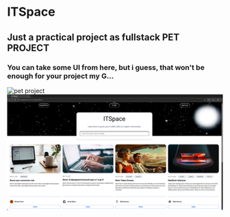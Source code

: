 # ITSpace

## Just a practical project as fullstack PET PROJECT

### You can take some UI from here, but i guess, that won't be enough for your project my G...

![pet project](https://external-content.duckduckgo.com/iu/?u=https%3A%2F%2Fkubrick.htvapps.com%2Fhtv-prod%2Fibmig%2Fcms%2Fimage%2Fkmbc%2F29709380-29709380.jpg%3Fcrop%3D1.00xw%3A1.00xh%3B0%2C0%26resize%3D900%3A*&f=1&nofb=1&ipt=8017b2324e63f89822e16213812faf75b294003c72bfcf516b872f95db21d765)
![interface](image.png)
